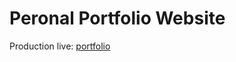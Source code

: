 # Peronal Portfolio Website

Production live: [portfolio](https://portfolio-shofiqulmiraz.vercel.app/)
